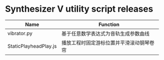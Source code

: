 # Synthesizer V utility script releases

| Name | Function |
| ---- | -------- |
| vibrator.py | 基于任意数学表达式为音轨生成参数曲线 |
| StaticPlayheadPlay.js | 播放工程时固定游标位置并平滑滚动钢琴卷帘 |
